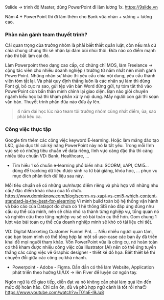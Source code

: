 ﻿9slide -> trình độ Master, dùng PowerPoint đi làm lương 1x. 
https://9slide.vn

Năm 4 + PowerPoint thì đi làm thêm cho Bank vừa nhàn + sướng + lương cao.
### Phàn nàn gánh team thuyết trình?
Cái quan trọng của trưởng nhóm là phải biết thiết quân luật, còn nếu mà cứ chia chung chung thì sẽ nhận lại đám bùi nhùi thôi. Đứa nào có điểm mạnh nào thì bắt làm cái đó. 

Làm Powerpoint theo dạng cao cấp, có chứng chỉ MOS, làm Freelance -> cộng tác viên cho nhiều doanh nghiệp / trường từ năm nhất nên mình gánh PowerPoint. 
Những nhân sự khác thì yêu cầu chia nội dung, yêu cầu thành viên tóm tắt lại. Và phải quy định thẳng luôn là các nhân sự làm thì dùng Font gì, bố cục ra sao, gửi tệp văn bản Word đừng gửi, tự tóm tắt thô vào PowerPoint còn bẩn thân mình chỉnh lại giao diện. Bạn nào giỏi chuyên ngành kiểu học bá thì kham phần xử lý nội dung. Mấy người con gái thì soạn văn bản. Thuyết trình phần đứa nào đứa ấy lên.
> 4 năm đại học lúc nào team tôi trưởng nhóm cũng nhất điểm, ủa, sao phải kêu ca.
### Công việc thực tập

Google tìm thêm các công việc keyword E-learning. Hoặc làm mảng đào tạo L&D, giáo dục thì cái kỹ năng PowerPoint này nó là tất yếu. Trong mỗi lĩnh vực sẽ có những tiêu chuẩn về data riêng, lĩnh vực càng đặc thù thì càng nhiều tiêu chuẩn VD: Bank, Healthcare, ... 
- Tìm hiểu 1 số chuẩn e-learning phổ biến như: SCORM, xAPI, CMI5... dùng để tracking dữ liệu được sinh ra từ bài giảng, khóa học, ... phục vụ mục đích phân tích dữ liệu sau này.

Mỗi tiêu chuẩn sẽ có những ưu/nhược điểm riêng và phù hợp với những nhu cầu/ đặc điểm khác nhau của tổ chức. 
https://www.dominknow.com/blog/scorm-vs-xapi-vs-cmi5-which-content-standard-is-the-best-for-elearning
Vì mình build toàn bộ hệ thống vận hành và báo cáo của Datapot do chưa có 1 hệ thống SIS nào đáp ứng đúng nhu cầu cụ thể của mình, nên sẽ chia nhỏ ra thành từng nghiệp vụ, tổng quan nó và nghiên cứu theo từng nghiệp vụ sẽ có bài toán cụ thể hơn. Gom chung 1 lượt vào bài toán cụ thể của doanh nghiệp mình sẽ khó có tài liệu chi tiết.

VD:
Digital Marketing
Customer Funnel
PnL
...
Nếu nhiều người quan tâm, các bạn team mình có thể tổng hợp lại một số use-case các bạn ấy đã triển khai để mọi người tham khảo. Vốn PowerPoint vừa là công cụ, nó hoàn toàn có thể kham được nhiều công việc của Illustrator (AI) nên có thể ứng tuyển thẳng các công việc về Graphic designer - thiết kế đồ họa. Biết thiết kế thì chuyển đổi giữa các công cụ khá nhanh. 
- Powerpoint - Adobe - Figma. Dần dần có thể làm Website, Application phát triển theo hướng UI/UX -> lên Fiver để luyện cơ ngón tay.

Ngôn ngữ là để giao tiếp, diễn đạt và nó không cần phải làm quá lên đến mức độ hoàn hảo. Chỉ cần ổn, đủ và phù hợp ngữ cảnh là tốt rồi nha😉
https://www.youtube.com/watch?v=T01aE-I9Ju8